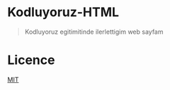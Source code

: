 # **Kodluyoruz-HTML**

> Kodluyoruz egitimitinde ilerlettigim web sayfam

# **Licence**

[MIT](https://choosealicense.com/licenses/mit/)
